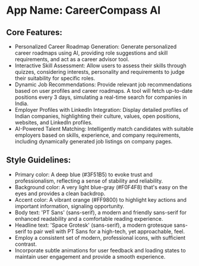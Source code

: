# **App Name**: CareerCompass AI

## Core Features:

- Personalized Career Roadmap Generation: Generate personalized career roadmaps using AI, providing role suggestions and skill requirements, and act as a career advisor tool.
- Interactive Skill Assessment: Allow users to assess their skills through quizzes, considering interests, personality and requirements to judge their suitability for specific roles.
- Dynamic Job Recommendations: Provide relevant job recommendations based on user profiles and career roadmaps. A tool will fetch up-to-date positions every 3 days, simulating a real-time search for companies in India.
- Employer Profiles with LinkedIn Integration: Display detailed profiles of Indian companies, highlighting their culture, values, open positions, websites, and LinkedIn profiles.
- AI-Powered Talent Matching: Intelligently match candidates with suitable employers based on skills, experience, and company requirements, including dynamically generated job listings on company pages.

## Style Guidelines:

- Primary color: A deep blue (#3F51B5) to evoke trust and professionalism, reflecting a sense of stability and reliability.
- Background color: A very light blue-gray (#F0F4F8) that's easy on the eyes and provides a clean backdrop.
- Accent color: A vibrant orange (#FF9800) to highlight key actions and important information, signaling opportunity.
- Body text: 'PT Sans' (sans-serif), a modern and friendly sans-serif for enhanced readability and a comfortable reading experience.
- Headline text: 'Space Grotesk' (sans-serif), a modern grotesque sans-serif to pair well with PT Sans for a high-tech, yet approachable, feel.
- Employ a consistent set of modern, professional icons, with sufficient contrast.
- Incorporate subtle animations for user feedback and loading states to maintain user engagement and provide a smooth experience.